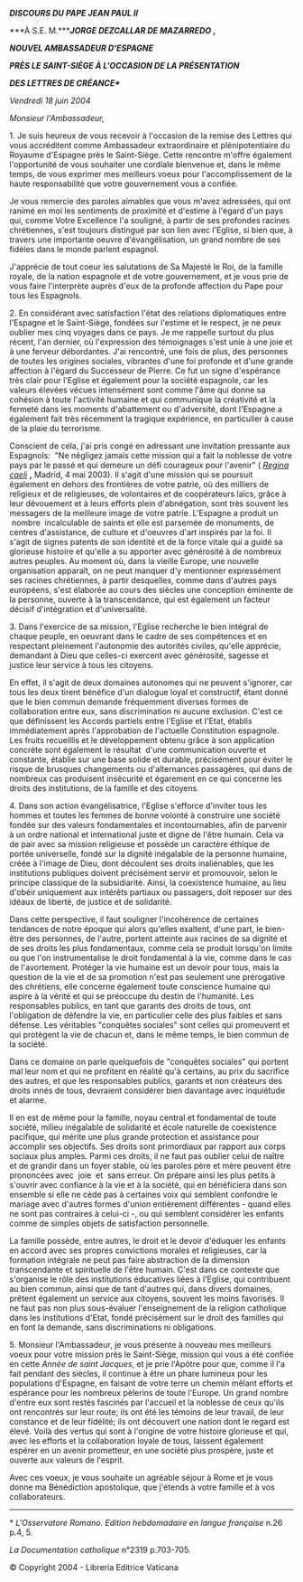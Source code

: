 ***DISCOURS DU PAPE JEAN PAUL II***

***À S.E. M.******JORGE DEZCALLAR DE MAZARREDO*** ***,***

***NOUVEL AMBASSADEUR D'ESPAGNE***

***PRÈS LE SAINT-SIÈGE À L'OCCASION DE LA PRÉSENTATION***

***DES LETTRES DE CRÉANCE\****

*Vendredi 18 juin 2004*

*Monsieur l'Ambassadeur,*

1. Je suis heureux de vous recevoir à l'occasion de la remise des Lettres qui vous accréditent comme Ambassadeur extraordinaire et plénipotentiaire du Royaume d'Espagne près le Saint-Siège. Cette rencontre m'offre également l'opportunité de vous souhaiter une cordiale bienvenue et, dans le même temps, de vous exprimer mes meilleurs voeux pour l'accomplissement de la haute responsabilité que votre gouvernement vous a confiée.

Je vous remercie des paroles aimables que vous m'avez adressées, qui ont ranimé en moi les sentiments de proximité et d'estime à l'égard d'un pays qui, comme Votre Excellence l'a souligné, à partir de ses profondes racines chrétiennes, s'est toujours distingué par son lien avec l'Eglise, si bien que, à travers une importante oeuvre d'évangélisation, un grand nombre de ses fidèles dans le monde parlent espagnol.

J'apprécie de tout coeur les salutations de Sa Majesté le Roi, de la famille royale, de la nation espagnole et de votre gouvernement, et je vous prie de vous faire l'interprète auprès d'eux de la profonde affection du Pape pour tous les Espagnols.

2. En considérant avec satisfaction l'état des relations diplomatiques entre l'Espagne et le Saint-Siège, fondées sur l'estime et le respect, je ne peux oublier mes cinq voyages dans ce pays. Je me rappelle surtout du plus récent, l'an dernier, où l'expression des témoignages s'est unie à une joie et à une ferveur débordantes. J'ai rencontré, une fois de plus, des personnes de toutes les origines sociales, vibrantes d'une foi profonde et d'une grande affection à l'égard du Successeur de Pierre. Ce fut un signe d'espérance très clair pour l'Eglise et également pour la société espagnole, car les valeurs élevées vécues intensément sont comme l'âme qui donne sa cohésion à toute l'activité humaine et qui communique la créativité et la fermeté dans les moments d'abattement ou d'adversité, dont l'Espagne a également fait très récemment la tragique expérience, en particulier à cause de la plaie du terrorisme.

Conscient de cela, j'ai pris congé en adressant une invitation pressante aux Espagnols:  "Ne négligez jamais cette mission qui a fait la noblesse de votre pays par le passé et qui demeure un défi courageux pour l'avenir" ( *[Regina caeli](/content/john-paul-ii/fr/angelus/2003/documents/hf_jp-ii_reg_20030504.html)* **,** Madrid, 4 mai 2003). Il s'agit d'une mission qui se poursuit également en dehors des frontières de votre patrie, où des milliers de religieux et de religieuses, de volontaires et de coopérateurs laïcs, grâce à leur dévouement et à leurs efforts plein d'abnégation, sont très souvent les messagers de la meilleure image de votre patrie. L'Espagne a produit un  nombre  incalculable de saints et elle est parsemée de monuments, de centres d'assistance, de culture et d'oeuvres d'art inspirés par la foi. Il s'agit de signes patents de son identité et de la force vitale qui a guidé sa glorieuse histoire et qu'elle a su apporter avec générosité à de nombreux autres peuples. Au moment où, dans la vieille Europe, une nouvelle organisation apparaît, on ne peut manquer d'y mentionner expressément ses racines chrétiennes, à partir desquelles, comme dans d'autres pays européens, s'est élaborée au cours des siècles une conception éminente de la personne, ouverte à la transcendance, qui est également un facteur décisif d'intégration et d'universalité.

3. Dans l'exercice de sa mission, l'Eglise recherche le bien intégral de chaque peuple, en oeuvrant dans le cadre de ses compétences et en respectant pleinement l'autonomie des autorités civiles, qu'elle apprécie, demandant à Dieu que celles-ci exercent avec générosité, sagesse et justice leur service à tous les citoyens.

En effet, il s'agit de deux domaines autonomes qui ne peuvent s'ignorer, car tous les deux tirent bénéfice d'un dialogue loyal et constructif, étant donné que le bien commun demande fréquemment diverses formes de collaboration entre eux, sans discrimination ni aucune exclusion. C'est ce que définissent les Accords partiels entre l'Eglise et l'Etat, établis immédiatement après l'approbation de l'actuelle Constitution espagnole. Les fruits recueillis et le développement obtenu grâce à son application concrète sont également le résultat  d'une communication ouverte et constante, établie sur une base solide et durable, précisément pour éviter le risque de brusques changements ou d'alternances passagères, qui dans de nombreux cas produisent insécurité et égarement en ce qui concerne les droits des institutions, de la famille et des citoyens.

4. Dans son action évangélisatrice, l'Eglise s'efforce d'inviter tous les hommes et toutes les femmes de bonne volonté à construire une société fondée sur des valeurs fondamentales et incontournables, afin de parvenir à un ordre national et international juste et digne de l'être humain. Cela va de pair avec sa mission religieuse et possède un caractère éthique de portée universelle, fondé sur la dignité inégalable de la personne humaine, créée à l'image de Dieu, dont découlent ses droits inaliénables, que les institutions publiques doivent précisément servir et promouvoir, selon le principe classique de la subsidiarité. Ainsi, la coexistence humaine, au lieu d'obéir uniquement aux intérêts partiaux ou passagers, doit reposer sur des idéaux de liberté, de justice et de solidarité.

Dans cette perspective, il faut souligner l'incohérence de certaines tendances de notre époque qui alors qu'elles exaltent, d'une part, le bien-être des personnes, de l'autre, portent atteinte aux racines de sa dignité et de ses droits les plus fondamentaux, comme cela se produit lorsqu'on limite ou que l'on instrumentalise le droit fondamental à la vie, comme dans le cas de l'avortement. Protéger la vie humaine est un devoir pour tous, mais la question de la vie et de sa promotion n'est pas seulement une prérogative des chrétiens, elle concerne également toute conscience humaine qui aspire à la vérité et qui se préoccupe du destin de l'humanité. Les responsables publics, en tant que garants des droits de tous, ont l'obligation de défendre la vie, en particulier celle des plus faibles et sans défense. Les véritables "conquêtes sociales" sont celles qui promeuvent et qui protègent la vie de chacun et, dans le même temps, le bien commun de la société.

Dans ce domaine on parle quelquefois de "conquêtes sociales" qui portent mal leur nom et qui ne profitent en réalité qu'à certains, au prix du sacrifice des autres, et que les responsables publics, garants et non créateurs des droits innés de tous, devraient considérer bien davantage avec inquiétude et alarme.

Il en est de même pour la famille, noyau central et fondamental de toute société, milieu inégalable de solidarité et école naturelle de coexistence pacifique, qui mérite une plus grande protection et assistance pour accomplir ses objectifs. Ses droits sont primordiaux par rapport aux corps sociaux plus amples. Parmi ces droits, il ne faut pas oublier celui de naître et de grandir dans un foyer stable, où les paroles père et mère peuvent être prononcées avec  joie  et  sans erreur. On prépare ainsi les plus petits à s'ouvrir avec confiance à la vie et à la société, qui en bénéficiera dans son ensemble si elle ne cède pas à certaines voix qui semblent confondre le mariage avec d'autres formes d'union entièrement différentes - quand elles ne sont pas contraires à celui-ci -, ou qui semblent considérer les enfants comme de simples objets de satisfaction personnelle.

La famille possède, entre autres, le droit et le devoir d'éduquer les enfants en accord avec ses propres convictions morales et religieuses, car la formation intégrale ne peut pas faire abstraction de la dimension transcendante et spirituelle de l'être humain. C'est dans ce contexte que s'organise le rôle des institutions éducatives liées à l'Eglise, qui contribuent au bien commun, ainsi que de tant d'autres qui, dans divers domaines, prêtent également un service aux citoyens, souvent les moins favorisés. Il ne faut pas non plus sous-évaluer l'enseignement de la religion catholique dans les institutions d'Etat, fondé précisément sur le droit des familles qui en font la demande, sans discriminations ni obligations.

5. Monsieur l'Ambassadeur, je vous présente à nouveau mes meilleurs voeux pour votre mission près le Saint-Siège, mission qui vous a été confiée en cette *Année de saint Jacques*, et je prie l'Apôtre pour que, comme il l'a fait pendant des siècles, il continue à être un phare lumineux pour les populations d'Espagne, en faisant de votre terre un chemin mêlant efforts et espérance pour les nombreux pèlerins de toute l'Europe. Un grand nombre d'entre eux sont restés fascinés par l'accueil et la noblesse de ceux qu'ils ont rencontrés sur leur route; ils ont été les témoins de leur travail, de leur constance et de leur fidélité; ils ont découvert une nation dont le regard est élevé. Voilà des vertus qui sont à l'origine de votre histoire glorieuse et qui, avec les efforts et la collaboration loyale de tous, laissent également espérer en un avenir prometteur, en une société plus prospère, juste et ouverte aux valeurs de l'esprit.

Avec ces voeux, je vous souhaite un agréable séjour à Rome et je vous donne ma Bénédiction apostolique, que j'étends à votre famille et à vos collaborateurs.

* * *

\* *L'Osservatore Romano. Edition hebdomadaire en langue française* n.26 p.4, 5.

*La Documentation catholique* n°2319 p.703-705.

© Copyright 2004 - Libreria Editrice Vaticana